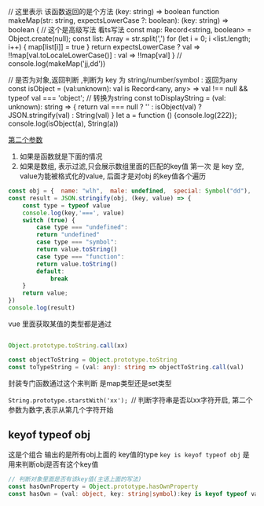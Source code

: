 // 这里表示 该函数返回的是个方法  (key: string) => boolean
function makeMap(str: string, expectsLowerCase ?: boolean): (key: string) => boolean {
    // 这个是高级写法 看ts写法
    const map: Record<string, boolean> = Object.create(null);
    const list: Array<string> = str.split(',')
    for (let i = 0; i <list.length; i++) {
        map[list[i]] = true
    }
    return expectsLowerCase ? val => !!map[val.toLocaleLowerCase()] : val => !!map[val]
}
// console.log(makeMap('jj,dd'))

// 是否为对象,返回判断 ,判断为 key 为 string/number/symbol : 返回为any
const isObject = (val:unknown): val is Record<any, any> => val !== null && typeof val === 'object';
// 转换为string
const toDisplayString = (val: unknown): string => {
    return val === null ? '' : isObject(val) ? JSON.stringify(val) : String(val)
}
let a = function () {console.log(222)};
console.log(isObject(a), String(a))

[第二个参数](https://juejin.cn/post/6844904034290106381)
1. 如果是函数就是下面的情况
2. 如果是数组, 表示过滤,只会展示数组里面的匹配的key值
第一次 是 key 空, value为能被格式化的value, 后面才是对obj 的key值各个遍历

```js
const obj = {  name: "wlh",  male: undefined,  special: Symbol("dd"),  action: function () {return 666}}
const result = JSON.stringify(obj, (key, value) => {
    const type = typeof value
    console.log(key,'===', value)
    switch (true) {    
        case type === "undefined":      
        return "undefined"    
        case type === "symbol":      
        return value.toString()    
        case type === "function":      
        return value.toString()    
        default:
            break  
    }  
    return value;
})
console.log(result)
```

vue 里面获取某值的类型都是通过

```ts

Object.prototype.toString.call(xx)

const objectToString = Object.prototype.toString
const toTypeString = (val: any): string => objectToString.call(val)
```

封装专门函数通过这个来判断 是map类型还是set类型

`String.prototype.starstWith('xx'); `// 判断字符串是否以xx字符开启, 第二个参数为数字,表示从第几个字符开始

## keyof typeof obj

这是个组合 输出的是所有obj上面的 key值的type
`key is keyof typeof obj`  是用来判断obj是否有这个key值

```ts
// 判断对象里面是否有该key值(主语上面的写法)
const hasOwnProperty = Object.prototype.hasOwnProperty
const hasOwn = (val: object, key: string|symbol):key is keyof typeof val => hasOwnProperty.call(val, key)
```
